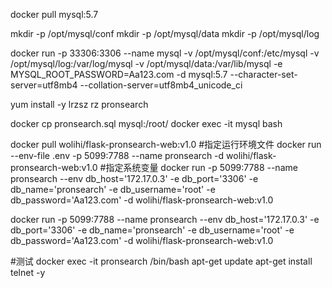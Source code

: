 docker pull mysql:5.7


mkdir -p /opt/mysql/conf 
mkdir -p /opt/mysql/data 
mkdir -p /opt/mysql/log


docker run -p 33306:3306 --name mysql -v /opt/mysql/conf:/etc/mysql -v /opt/mysql/log:/var/log/mysql -v /opt/mysql/data:/var/lib/mysql -e MYSQL_ROOT_PASSWORD=Aa123.com -d mysql:5.7 --character-set-server=utf8mb4 --collation-server=utf8mb4_unicode_ci

yum install -y lrzsz
rz pronsearch


docker cp pronsearch.sql mysql:/root/
docker exec -it mysql bash



docker pull wolihi/flask-pronsearch-web:v1.0
#指定运行环境文件
docker run --env-file .env -p 5099:7788 --name pronsearch -d wolihi/flask-pronsearch-web:v1.0
#指定系统变量
docker run -p 5099:7788 --name pronsearch --env db_host='172.17.0.3' -e db_port='3306' -e db_name='pronsearch' -e db_username='root' -e db_password='Aa123.com' -d wolihi/flask-pronsearch-web:v1.0

docker run -p 5099:7788 --name pronsearch --env db_host='172.17.0.3' -e db_port='3306' -e db_name='pronsearch' -e db_username='root' -e db_password='Aa123.com' -d wolihi/flask-pronsearch-web:v1.0

#测试
docker exec -it pronsearch /bin/bash
apt-get update
apt-get install telnet -y



